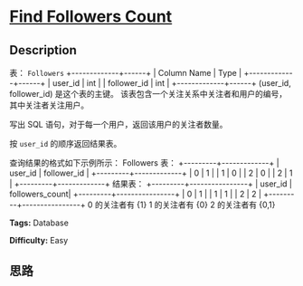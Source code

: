 # [Find Followers Count][title]

## Description

表： `Followers`
            +-------------+------+    | Column Name | Type |    +-------------+------+    | user_id     | int  |    | follower_id | int  |    +-------------+------+    (user_id, follower_id) 是这个表的主键。    该表包含一个关注关系中关注者和用户的编号，其中关注者关注用户。

写出 SQL 语句，对于每一个用户，返回该用户的关注者数量。

按 `user_id` 的顺序返回结果表。

查询结果的格式如下示例所示：
            Followers 表：    +---------+-------------+    | user_id | follower_id |    +---------+-------------+    | 0       | 1           |    | 1       | 0           |    | 2       | 0           |    | 2       | 1           |    +---------+-------------+    结果表：    +---------+----------------+    | user_id | followers_count|    +---------+----------------+    | 0       | 1              |    | 1       | 1              |    | 2       | 2              |    +---------+----------------+    0 的关注者有 {1}    1 的关注者有 {0}    2 的关注者有 {0,1}    


**Tags:** Database

**Difficulty:** Easy

## 思路

[title]: https://leetcode-cn.com/problems/find-followers-count
